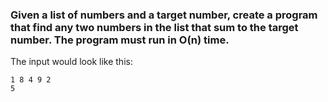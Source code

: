### Given a list of numbers and a target number, create a program that find any two numbers in the list that sum to the target number. The program must run in O(n) time.
The input would look like this:
```
1 8 4 9 2
5
```